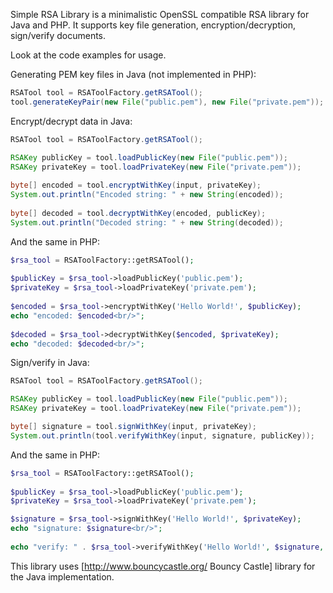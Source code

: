 Simple RSA Library is a minimalistic OpenSSL compatible RSA library for Java and PHP. It supports key file generation, encryption/decryption, sign/verify documents.

Look at the code examples for usage.

Generating PEM key files in Java (not implemented in PHP):

```java
RSATool tool = RSAToolFactory.getRSATool();
tool.generateKeyPair(new File("public.pem"), new File("private.pem"));
```

Encrypt/decrypt data in Java:

```java
RSATool tool = RSAToolFactory.getRSATool();

RSAKey publicKey = tool.loadPublicKey(new File("public.pem"));
RSAKey privateKey = tool.loadPrivateKey(new File("private.pem"));
		
byte[] encoded = tool.encryptWithKey(input, privateKey);
System.out.println("Encoded string: " + new String(encoded));
		
byte[] decoded = tool.decryptWithKey(encoded, publicKey);
System.out.println("Decoded string: " + new String(decoded));
```

And the same in PHP:

```php
$rsa_tool = RSAToolFactory::getRSATool();
	
$publicKey = $rsa_tool->loadPublicKey('public.pem');
$privateKey = $rsa_tool->loadPrivateKey('private.pem');
	
$encoded = $rsa_tool->encryptWithKey('Hello World!', $publicKey);
echo "encoded: $encoded<br/>";
	
$decoded = $rsa_tool->decryptWithKey($encoded, $privateKey);
echo "decoded: $decoded<br/>";
```

Sign/verify in Java:

```java
RSATool tool = RSAToolFactory.getRSATool();

RSAKey publicKey = tool.loadPublicKey(new File("public.pem"));
RSAKey privateKey = tool.loadPrivateKey(new File("private.pem"));

byte[] signature = tool.signWithKey(input, privateKey);
System.out.println(tool.verifyWithKey(input, signature, publicKey));
```

And the same in PHP:

```php
$rsa_tool = RSAToolFactory::getRSATool();
	
$publicKey = $rsa_tool->loadPublicKey('public.pem');
$privateKey = $rsa_tool->loadPrivateKey('private.pem');

$signature = $rsa_tool->signWithKey('Hello World!', $privateKey);
echo "signature: $signature<br/>";
	
echo "verify: " . $rsa_tool->verifyWithKey('Hello World!', $signature, $publicKey);
```

This library uses [http://www.bouncycastle.org/ Bouncy Castle] library for the Java implementation.

